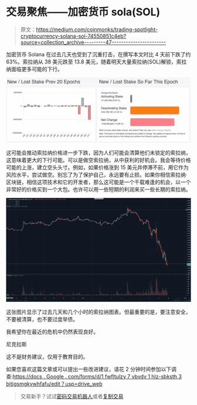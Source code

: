 # 交易聚焦——加密货币 sola(SOL)

> 原文：<https://medium.com/coinmonks/trading-spotlight-cryptocurrency-solana-sol-74550851c4eb?source=collection_archive---------47----------------------->

加密货币 Solana 在过去几天也受到了沉重打击，在撰写本文时比 4 天前下跌了约 63%。索拉纳从 38 美元跌至 13.8 美元，随着明天大量索拉纳(SOL)解锁，索拉纳面临更多可能的下行。

![](img/332416dfc4471c5d0d367e749702c0cf.png)

这可能会推动索拉纳价格进一步下跌，因为人们可能会清算他们未锁定的索拉纳，这意味着更大的下行可能。可以是做空索拉纳，从中获利的好机会。我会等待价格可能的上涨，建立空头头寸。例如，如果价格涨到 15 美元并停滞不前，用它作为风险水平，尝试做空。别忘了为了保护自己，永远要有止损。如果你相信索拉纳·区块链，相信这项技术和它的开发者，那么这可能是一个千载难逢的机会，以一个非常好的价格买到一个大包。也许可以用一些短期的利润来买一些长期的索拉纳。

![](img/073344d72fb4c76ef40e0ea2b0d2754f.png)

这张图片显示了过去几天和几个小时的索拉纳图表。但最重要的是，要注意安全，不要被清算，也不要过度举债。

我希望你在最近的危机中仍然表现良好。

尼克拉斯

这不是财务建议，仅用于教育目的。

如果您喜欢这篇文章或可以提出一些改进建议，请花 2 分钟时间参加以下调查:[https://docs . Google . com/forms/d/1 fwfltulzy 7 vbvdv 1 hlz-sbksth 3 bjtigsmgkywhfafu/edit？usp=drive_web](https://docs.google.com/forms/d/1fwfltulzY7vBVdV1hLz-sBKstH3BJTigsmGkYWhFAfU/edit?usp=drive_web)

> 交易新手？试试[密码交易机器人](/coinmonks/crypto-trading-bot-c2ffce8acb2a)或者[复制交易](/coinmonks/top-10-crypto-copy-trading-platforms-for-beginners-d0c37c7d698c)